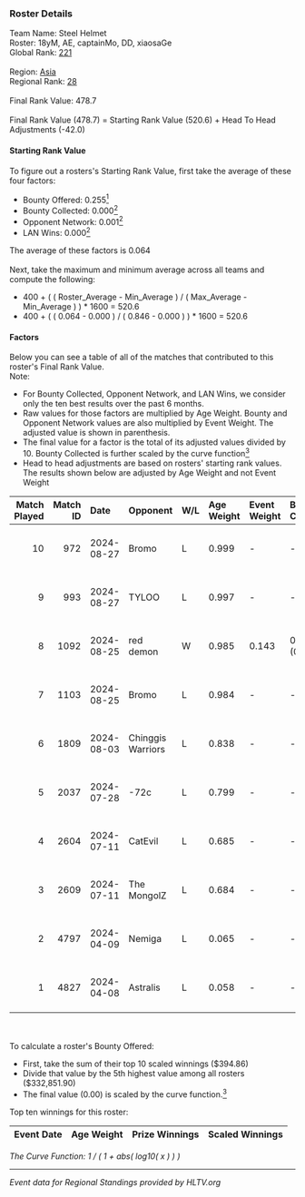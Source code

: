 ### Roster Details<br />
Team Name: Steel Helmet<br />
Roster: 18yM, AE, captainMo, DD, xiaosaGe<br />
Global Rank: [221](../../standings_global_2024_09_26.md)<br />
<br />
Region: [Asia]( ../../standings_asia_2024_09_26.md)<br />
Regional Rank: [28]( ../../standings_asia_2024_09_26.md)<br />
<br />
Final Rank Value:  478.7<br />
<br />
Final Rank Value (478.7) = Starting Rank Value (520.6) + Head To Head Adjustments (-42.0)<br />

#### Starting Rank Value<br />
To figure out a rosters's Starting Rank Value, first take the average of these four factors:<br />
- Bounty Offered: 0.255[<sup>1</sup>](#table2)
- Bounty Collected: 0.000[<sup>2</sup>](#table1)
- Opponent Network: 0.001[<sup>2</sup>](#table1)
- LAN Wins: 0.000[<sup>2</sup>](#table1)

The average of these factors is 0.064<br />
<br />
Next, take the maximum and minimum average across all teams and compute the following:<br />
- 400 + ( ( Roster_Average - Min_Average ) / ( Max_Average - Min_Average ) ) * 1600 = 520.6
- 400 + ( ( 0.064 - 0.000 ) / ( 0.846 - 0.000 ) ) * 1600 = 520.6


#### Factors<br />
Below you can see a table of all of the matches that contributed to this roster's Final Rank Value.<br />
Note:<br />

- For Bounty Collected, Opponent Network, and LAN Wins, we consider only the ten best results over the past 6 months.
- Raw values for those factors are multiplied by Age Weight. Bounty and Opponent Network values are also multiplied by Event Weight. The adjusted value is shown in parenthesis.
- The final value for a factor is the total of its adjusted values divided by 10. Bounty Collected is further scaled by the curve function[<sup>3</sup>](#curveFunction)
- Head to head adjustments are based on rosters' starting rank values. The results shown below are adjusted by Age Weight and not Event Weight
<span id="table1"></span><br />


| Match Played | Match ID | Date       | Opponent          | W/L | Age Weight | Event Weight | Bounty Collected | Opponent Network | LAN Wins  | H2H Adj. | Roster                            |
| -: | -: | :- | :- | :- | :- | :- | :- | :- | :- | -: | :- |
|           10 |      972 | 2024-08-27 | Bromo             | L   | 0.999      | -            | -                | -                | -         |   -13.67 | 18yM, AE, captainMo, DD, xiaosaGe |
|            9 |      993 | 2024-08-27 | TYLOO             | L   | 0.997      | -            | -                | -                | -         |    -2.59 | 18yM, AE, captainMo, DD, xiaosaGe |
|            8 |     1092 | 2024-08-25 | red demon         | W   | 0.985      | 0.143        | 0.000 (0.000)    | 0.037 (0.005)    | 0 (0.000) |    11.49 | 18yM, AE, captainMo, DD, xiaosaGe |
|            7 |     1103 | 2024-08-25 | Bromo             | L   | 0.984      | -            | -                | -                | -         |   -14.34 | 18yM, AE, captainMo, DD, xiaosaGe |
|            6 |     1809 | 2024-08-03 | Chinggis Warriors | L   | 0.838      | -            | -                | -                | -         |    -3.82 | 18yM, AE, captainMo, DD, xiaosaGe |
|            5 |     2037 | 2024-07-28 | -72c              | L   | 0.799      | -            | -                | -                | -         |    -9.29 | 18yM, AE, captainMo, DD, xiaosaGe |
|            4 |     2604 | 2024-07-11 | CatEvil           | L   | 0.685      | -            | -                | -                | -         |    -9.65 | 18yM, AE, captainMo, DD, xiaosaGe |
|            3 |     2609 | 2024-07-11 | The MongolZ       | L   | 0.684      | -            | -                | -                | -         |    -0.03 | 18yM, AE, captainMo, DD, xiaosaGe |
|            2 |     4797 | 2024-04-09 | Nemiga            | L   | 0.065      | -            | -                | -                | -         |    -0.07 | 18yM, AE, captainMo, DD, xiaosaGe |
|            1 |     4827 | 2024-04-08 | Astralis          | L   | 0.058      | -            | -                | -                | -         |    -0.01 | 18yM, AE, captainMo, DD, xiaosaGe |

<br />
<span id="table2"></span><br />
To calculate a roster's Bounty Offered:<br />

- First, take the sum of their top 10 scaled winnings ($394.86)
- Divide that value by the 5th highest value among all rosters ($332,851.90)
- The final value (0.00) is scaled by the curve function.[<sup>3</sup>](#curveFunction)

Top ten winnings for this roster:<br />

| Event Date | Age Weight | Prize Winnings | Scaled Winnings |
| :- | -: | :- | :- |


<span id="curveFunction"></span>_The Curve Function: 1 / ( 1 + abs( log10( x ) ) )_<br />

---
_Event data for Regional Standings provided by HLTV.org_<br />

